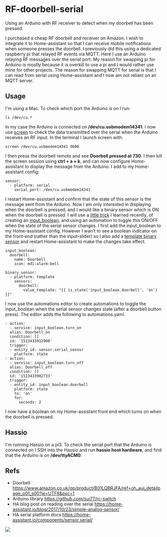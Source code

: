 # RF-doorbell-serial
Using an Arduino with RF receiver to detect when my doorbell has been pressed.

I purchased a cheap RF doorbell and receiver on Amazon. I wish to integrate it to Home-assistant so that I can receive mobile notifications when someone presses the doorbell. I previously did this using a dedicated raspberry pi that relayed RF events via MQTT. Here I use an Arduino relaying RF messages over the serial port. My reason for swapping pi for Arduino is mostly because it is overkill to use a pi and I would rather use mine for other projects. The reason for swapping MQTT for serial is that I can read from serial using Home-assistant and I now am not reliant on an MQTT server.

## Usage
I'm using a Mac. To check which port the Arduino is on I run:
```
ls /dev/cu.*
```
In my case the Arduino is connected on **/dev/cu.usbmodem14341**. I now use [screen](https://geekinc.ca/using-screen-as-a-serial-terminal-on-mac-os-x/) to check the data transmitted over the serial when the Arduino receives an RF input. In the terminal I launch screen with:
```
screen /dev/cu.usbmodem14341 9600
```
I then press the doorbell remote and see **Doorbell pressed at 730**. I then kill the screen session using **ctrl + a + k**, and can now configure Home-assistant to display the message from the Arduino. I add to my Home-assistant config:
```
sensor:
  - platform: serial
    serial_port: /dev/cu.usbmodem14341
```
I restart Home-assistant and confirm that the state of this sensor is the message sent from the Arduino. Now I am only interested in displaying when the doorbell is pressed, and I would like a binary sensor which is ON when the doorbell is pressed. I will use a [little trick](https://community.home-assistant.io/t/binary-sensor-triggered-after-time-in-state/35826) I learned recently, of creating an [input_boolean](https://home-assistant.io/components/input_boolean/), and using an automation to toggle this ON/OFF when the state of the serial sensor changes. I first add the input_boolean to my Home-assistant config. However I wan't to see a boolean indicator on the front-end (rather than the input-slider) so I also add a [template binary sensor](https://home-assistant.io/components/binary_sensor.template/) and restart Home-assistant to make the changes take effect.
```
input_boolean:
  doorbell:
    name: Doorbell
    icon: mdi:alarm-bell

binary_sensor:
  - platform: template
    sensors:
      doorbell:
        value_template: "{{ is_state('input_boolean.doorbell', 'on') }}"
```
I now use the automations editor to create automations to toggle the input_boolean when the serial sensor changes state (after a doorbell button press). The editor adds the following to automations.yaml.
```
- action:
  - service: input_boolean.turn_on
  alias: Doorbell_on
  condition: []
  id: '1513433912908'
  trigger:
  - entity_id: sensor.serial_sensor
    platform: state
- action:
  - service: input_boolean.turn_off
  alias: Doorbell_off
  condition: []
  id: '1513433982733'
  trigger:
  - entity_id: input_boolean.doorbell
    platform: state
    to: 'on'
    for:
      seconds: 2
```
I now have a boolean on my Home-assistant front end which turns on when the doorbell is pressed.

## Hassio
I'm running Hassio on a pi3. To check the serial port that the Arduino is connected on I SSH into the Hassio and run **hassio host hardware**, and find that the Arduino is on **/dev/ttyACM0**.

## Refs
* Doorbell https://www.amazon.co.uk/gp/product/B01LQBRJFA/ref=oh_aui_detailpage_o01_s00?ie=UTF8&psc=1
* Arduino library https://github.com/sui77/rc-switch
* HA blog post on reading over the serial https://home-assistant.io/blog/2017/10/23/simple-analog-sensor/
* HA serial platform docs https://home-assistant.io/components/sensor.serial/

<img src="https://github.com/robmarkcole/RF-doorbell-serial/blob/master/Arduino-rf-remote.JPG">
